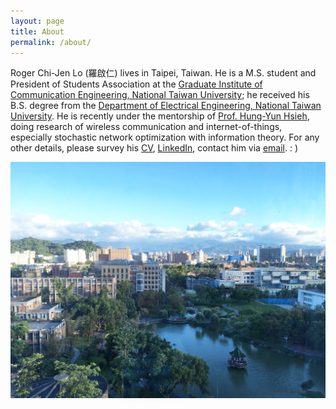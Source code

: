 ```yaml
---
layout: page
title: About
permalink: /about/
---
```


Roger Chi-Jen Lo (羅啟仁) lives in Taipei, Taiwan. He is a M.S. student and President of Students Association at the [Graduate Institute of Communication Engineering, National Taiwan University]; he received his B.S. degree from the [Department of Electrical Engineering, National Taiwan University]. He is recently under the mentorship of [Prof. Hung-Yun Hsieh], doing research of wireless communication and internet-of-things, especially stochastic network optimization with information theory. For any other details, please survey his [CV], [LinkedIn], contact him via [email]. : )

![NTU](/assets/NTU.jpg)

[Graduate Institute of Communication Engineering, National Taiwan University]: https://comm.ntu.edu.tw
[Department of Electrical Engineering, National Taiwan University]: https://web.ee.ntu.edu.tw
[Prof. Hung-Yun Hsieh]: https://www.ee.ntu.edu.tw/profile1.php?teacher_id=942014
[CV]: https://github.com/RogerLo47/RogerLo47.github.io/blob/d936c0c7108065b324ea2b50607f81b3a5a16efb/assets/CHI-JEN%20LO%20CV.pdf
[LinkedIn]: https://www.linkedin.com/in/rogerlo47/
[email]: intelisef47@gmail.com
